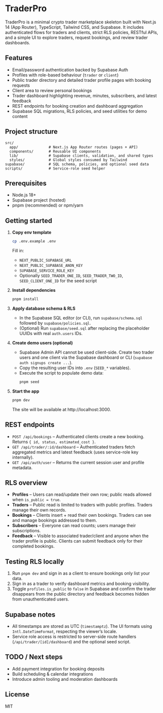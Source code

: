 # TraderPro

TraderPro is a minimal crypto trader marketplace skeleton built with Next.js 14 (App Router), TypeScript, Tailwind CSS, and Supabase. It includes authenticated flows for traders and clients, strict RLS policies, RESTful APIs, and a simple UI to explore traders, request bookings, and review trader dashboards.

## Features
- Email/password authentication backed by Supabase Auth
- Profiles with role-based behaviour (`trader` or `client`)
- Public trader directory and detailed trader profile pages with booking requests
- Client area to review personal bookings
- Trader dashboard highlighting revenue, minutes, subscribers, and latest feedback
- REST endpoints for booking creation and dashboard aggregation
- Supabase SQL migrations, RLS policies, and seed utilities for demo content

## Project structure
```
src/
  app/              # Next.js App Router routes (pages + API)
  components/       # Reusable UI components
  lib/              # Supabase clients, validation, and shared types
  styles/           # Global styles consumed by Tailwind
supabase/           # SQL schema, policies, and optional seed data
scripts/            # Service-role seed helper
```

## Prerequisites
- Node.js 18+
- Supabase project (hosted)
- pnpm (recommended) or npm/yarn

## Getting started
1. **Copy env template**
   ```bash
   cp .env.example .env
   ```
   Fill in:
   - `NEXT_PUBLIC_SUPABASE_URL`
   - `NEXT_PUBLIC_SUPABASE_ANON_KEY`
   - `SUPABASE_SERVICE_ROLE_KEY`
   - Optionally `SEED_TRADER_ONE_ID`, `SEED_TRADER_TWO_ID`, `SEED_CLIENT_ONE_ID` for the seed script

2. **Install dependencies**
   ```bash
   pnpm install
   ```

3. **Apply database schema & RLS**
   - In the Supabase SQL editor (or CLI), run `supabase/schema.sql` followed by `supabase/policies.sql`.
   - (Optional) Run `supabase/seed.sql` after replacing the placeholder UUIDs with real `auth.users` IDs.

4. **Create demo users (optional)**
   - Supabase Admin API cannot be used client-side. Create two trader users and one client via the Supabase dashboard or CLI (`supabase auth signups create ...`).
   - Copy the resulting user IDs into `.env` (`SEED_*` variables).
   - Execute the script to populate demo data:
     ```bash
     pnpm seed
     ```

5. **Start the app**
   ```bash
   pnpm dev
   ```
   The site will be available at http://localhost:3000.

## REST endpoints
- `POST /api/bookings` – Authenticated clients create a new booking. Returns `{ id, status, estimated_cost }`.
- `GET /api/trader/:id/dashboard` – Authenticated traders fetch aggregated metrics and latest feedback (uses service-role key internally).
- `GET /api/auth/user` – Returns the current session user and profile metadata.

## RLS overview
- **Profiles** – Users can read/update their own row; public reads allowed when `is_public = true`.
- **Traders** – Public read is limited to traders with public profiles. Traders manage their own records.
- **Bookings** – Clients insert + read their own bookings. Traders can see and manage bookings addressed to them.
- **Subscribers** – Everyone can read counts; users manage their subscriptions.
- **Feedback** – Visible to associated trader/client and anyone when the trader profile is public. Clients can submit feedback only for their completed bookings.

## Testing RLS locally
1. Run `pnpm dev` and sign in as a client to ensure bookings only list your data.
2. Sign in as a trader to verify dashboard metrics and booking visibility.
3. Toggle `profiles.is_public` to `false` in Supabase and confirm the trader disappears from the public directory and feedback becomes hidden from unauthenticated users.

## Supabase notes
- All timestamps are stored as UTC (`timestamptz`). The UI formats using `Intl.DateTimeFormat`, respecting the viewer’s locale.
- Service role access is restricted to server-side route handlers (`/api/trader/[id]/dashboard`) and the optional seed script.

## TODO / Next steps
- Add payment integration for booking deposits
- Build scheduling & calendar integrations
- Introduce admin tooling and moderation dashboards

## License
MIT
